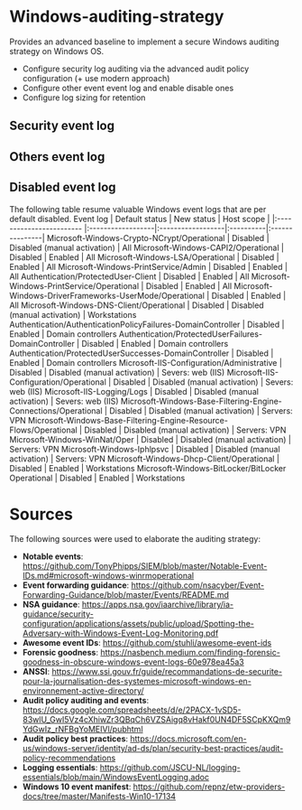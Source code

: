 # Windows-auditing-strategy
Provides an advanced baseline to implement a secure Windows auditing strategy on Windows OS.
* Configure security log auditing via the advanced audit policy configuration (+ use modern approach)
* Configure other event event log and enable disable ones
* Configure log sizing for retention

## Security event log


## Others event log


## Disabled event log
The following table resume valuable Windows event logs that are per default disabled. 
Event log	| Default status | 	New status   |	 Host scope	| 
|:------------------------ |:------------------|:------------------|:----------|:---------------|
Microsoft-Windows-Crypto-NCrypt/Operational | Disabled | Disabled (manual activation) | All
Microsoft-Windows-CAPI2/Operational | Disabled | Enabled | All
Microsoft-Windows-LSA/Operational | Disabled | Enabled | All
Microsoft-Windows-PrintService/Admin | Disabled | Enabled | All
Authentication/ProtectedUser-Client | Disabled | Enabled | All
Microsoft-Windows-PrintService/Operational | Disabled | Enabled | All
Microsoft-Windows-DriverFrameworks-UserMode/Operational | Disabled | Enabled | All
Microsoft-Windows-DNS-Client/Operational | Disabled | Disabled (manual activation) | Workstations
Authentication/AuthenticationPolicyFailures-DomainController | Disabled | Enabled | Domain controllers
Authentication/ProtectedUserFailures-DomainController | Disabled | Enabled | Domain controllers
Authentication/ProtectedUserSuccesses-DomainController | Disabled | Enabled | Domain controllers
Microsoft-IIS-Configuration/Administrative | Disabled | Disabled (manual activation) | Severs: web (IIS)
Microsoft-IIS-Configuration/Operational | Disabled | Disabled (manual activation) | Severs: web (IIS)
Microsoft-IIS-Logging/Logs | Disabled | Disabled (manual activation) | Severs: web (IIS)
Microsoft-Windows-Base-Filtering-Engine-Connections/Operational | Disabled | Disabled (manual activation) | Servers: VPN
Microsoft-Windows-Base-Filtering-Engine-Resource-Flows/Operational | Disabled | Disabled (manual activation) | Servers: VPN
Microsoft-Windows-WinNat/Oper | Disabled | Disabled (manual activation) | Servers: VPN
Microsoft-Windows-Iphlpsvc | Disabled | Disabled (manual activation) | Servers: VPN
Microsoft-Windows-Dhcp-Client/Operational | Disabled | Enabled | Workstations
Microsoft-Windows-BitLocker/BitLocker Operational | Disabled | Enabled | Workstations


# Sources
The following sources were used to elaborate the auditing strategy:
* **Notable events**: https://github.com/TonyPhipps/SIEM/blob/master/Notable-Event-IDs.md#microsoft-windows-winrmoperational
* **Event forwarding guidance**: https://github.com/nsacyber/Event-Forwarding-Guidance/blob/master/Events/README.md
* **NSA guidance**: https://apps.nsa.gov/iaarchive/library/ia-guidance/security-configuration/applications/assets/public/upload/Spotting-the-Adversary-with-Windows-Event-Log-Monitoring.pdf
* **Awesome event IDs**: https://github.com/stuhli/awesome-event-ids
* **Forensic goodness**: https://nasbench.medium.com/finding-forensic-goodness-in-obscure-windows-event-logs-60e978ea45a3
* **ANSSI**: https://www.ssi.gouv.fr/guide/recommandations-de-securite-pour-la-journalisation-des-systemes-microsoft-windows-en-environnement-active-directory/
* **Audit policy auditing and events**: https://docs.google.com/spreadsheets/d/e/2PACX-1vSD5-83wlU_GwI5Vz4cXhiwZr3QBqCh6VZSAigq8vHakf0UN4DF5SCpKXQm9YdGwIz_rNFBgYoMEIVl/pubhtml
* **Audit policy best practices**: https://docs.microsoft.com/en-us/windows-server/identity/ad-ds/plan/security-best-practices/audit-policy-recommendations
* **Logging essentials**: https://github.com/JSCU-NL/logging-essentials/blob/main/WindowsEventLogging.adoc
* **Windows 10 event manifest**: https://github.com/repnz/etw-providers-docs/tree/master/Manifests-Win10-17134
